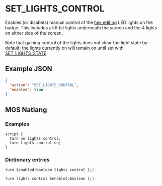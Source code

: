 # SET_LIGHTS_CONTROL

Enables (or disables) manual control of the [hex editing](../hex_editor) LED lights on the badge. This includes all 8 bit lights underneath the screen and the 4 lights on either side of the screen.

Note that gaining control of the lights does not clear the light state by default; the lights currently on will remain on until set with [SET_LIGHTS_STATE](../actions/SET_LIGHTS_STATE).

## Example JSON

```json
{
  "action": "SET_LIGHTS_CONTROL",
  "enabled": true
}
```

## MGS Natlang

### Examples

```mgs
script {
  turn on lights control;
  turn lights control on;
}
```

### Dictionary entries

```
turn $enabled:boolean lights control (;)

turn lights control $enabled:boolean (;)
```
